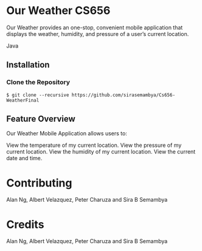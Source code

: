 Our Weather CS656
=========



Our Weather provides an one-stop, convenient mobile application that displays the weather, humidity, and pressure of a user’s current location.

Java

## Installation
### Clone the Repository
    $ git clone --recursive https://github.com/sirasemambya/Cs656-WeatherFinal

## Feature Overview
Our Weather Mobile Application allows users to:

View the temperature of my current location.
View the pressure of my current location.
View the humidity of my current location.
View the current date and time.



# Contributing
Alan Ng, Albert Velazquez, Peter Charuza and Sira B Semambya
# Credits

Alan Ng, Albert Velazquez, Peter Charuza and Sira B Semambya
